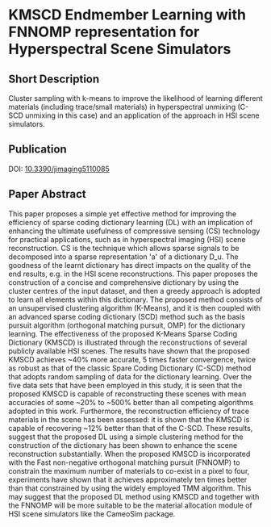 # KMSCD Endmember Learning with FNNOMP representation for Hyperspectral Scene Simulators

## Short Description
Cluster sampling with k-means to improve the likelihood of learning different materials (including trace/small materials) in hyperspectral unmixing (C-SCD unmixing in this case) and an application of the approach in HSI scene simulators.

## Publication
DOI: [10.3390/jimaging5110085](https://doi.org/10.3390/jimaging5110085)

## Paper Abstract
This paper proposes a simple yet effective method for improving the efficiency of sparse coding dictionary learning (DL) with an implication of enhancing the ultimate usefulness of compressive sensing (CS) technology for practical applications, such as in hyperspectral imaging (HSI) scene reconstruction. CS is the technique which allows sparse signals to be decomposed into a sparse representation 'a' of a dictionary D_u. The goodness of the learnt dictionary has direct impacts on the quality of the end results, e.g. in the HSI scene reconstructions. This paper proposes the construction of a concise and comprehensive dictionary by using the cluster centres of the input dataset, and then a greedy approach is adopted to learn all elements within this dictionary. The proposed method consists of an unsupervised clustering algorithm (K-Means), and it is then coupled with an advanced sparse coding dictionary (SCD) method such as the basis pursuit algorithm (orthogonal matching pursuit, OMP) for the dictionary learning. The effectiveness of the proposed K-Means Sparse Coding Dictionary (KMSCD) is illustrated through the reconstructions of several publicly available HSI scenes. The results have shown that the proposed KMSCD achieves ~40% more accurate, 5 times faster convergence, twice as robust as that of the classic Spare Coding Dictionary (C-SCD) method that adopts random sampling of data for the dictionary learning. Over the five data sets that have been employed in this study, it is seen that the proposed KMSCD is capable of reconstructing these scenes with mean accuracies of some ~20% to ~500% better than all competing algorithms adopted in this work. Furthermore, the reconstruction efficiency of trace materials in the scene has been assessed: it is shown that the KMSCD is capable of recovering ~12% better than that of the C-SCD. These results, suggest that the proposed DL using a simple clustering method for the construction of the dictionary has been shown to enhance the scene reconstruction substantially. When the proposed KMSCD is incorporated with the Fast non-negative orthogonal matching pursuit (FNNOMP) to constrain the maximum number of materials to co-exist in a pixel to four, experiments have shown that it achieves approximately ten times better than that constrained by using the widely employed TMM algorithm. This may suggest that the proposed DL method using KMSCD and together with the FNNOMP will be more suitable to be the material allocation module of HSI scene simulators like the CameoSim package.
